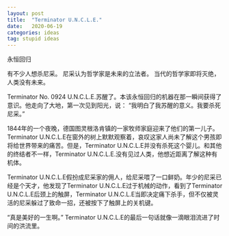 ```yaml
---
layout: post
title:  "Terminator U.N.C.L.E."
date:   2020-06-19
categories: ideas
tag: stupid ideas
---
```

永恒回归

有不少人想杀尼采。
尼采认为哲学家是未来的立法者。
当代的哲学家即将灭绝，
人类没有未来。


Terminator No. 0924 U.N.C.L.E.苏醒了。本该永恒回归的机器在那一瞬间获得了意识。他走向了大地，第一次见到阳光，说： “我明白了我苏醒的意义。我要杀死尼采。”

1844年的一个夜晚，德国图灵根洛肯镇的一家牧师家庭迎来了他们的第一儿子。Terminator U.N.C.L.E在窗外的树上默默观察着，哀叹这家人尚未了解这个男孩即将给世界带来的痛苦。但是，Terminator U.N.C.L.E并没有杀死这个婴儿。和其他的终结者不一样，Terminator U.N.C.L.E.没有见过人类，他想近距离了解这种有机体。

Terminator U.N.C.L.E假扮成尼采家的佣人，给尼采喂了一口鲜奶。年少的尼采已经是个天才，他发现了Terminator U.N.C.L.E过于机械的动作，看到了Terminator U.N.C.L.E后颈上的触屏，Terminator U.N.C.L.E当即决定痛下杀手，但不仅被灵活的尼采躲过了致命一招，还被按下了触屏上的关机键。

“真是美好的一生啊。” Terminator U.N.C.L.E的最后一句话就像一滴眼泪流进了时间的洪流里。
